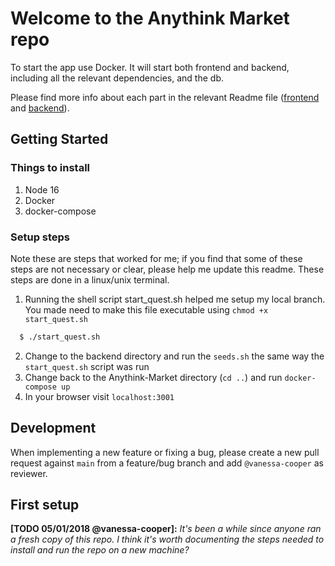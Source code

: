 # Welcome to the Anythink Market repo

To start the app use Docker. It will start both frontend and backend, including all the relevant dependencies, and the db.

Please find more info about each part in the relevant Readme file ([frontend](frontend/readme.md) and [backend](backend/README.md)).

## Getting Started

### Things to install

1. Node 16
2. Docker
3. docker-compose

### Setup steps

Note these are steps that worked for me; if you find that some of these steps are not necessary or clear, please help me update this readme. These steps are done in a linux/unix terminal.

1. Running the shell script start_quest.sh helped me setup my local branch. You made need to make this file executable using `chmod +x start_quest.sh`

```sh
  $ ./start_quest.sh
```

2. Change to the backend directory and run the `seeds.sh` the same way the `start_quest.sh` script was run
3. Change back to the Anythink-Market directory (`cd ..`) and run `docker-compose up`
4. In your browser visit `localhost:3001`

## Development

When implementing a new feature or fixing a bug, please create a new pull request against `main` from a feature/bug branch and add `@vanessa-cooper` as reviewer.

## First setup

**[TODO 05/01/2018 @vanessa-cooper]:** _It's been a while since anyone ran a fresh copy of this repo. I think it's worth documenting the steps needed to install and run the repo on a new machine?_
